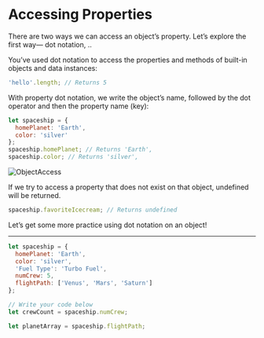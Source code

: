 # Accessing Properties

There are two ways we can access an object’s property. Let’s explore the first way— dot notation, ..

You’ve used dot notation to access the properties and methods of built-in objects and data instances:

```js
'hello'.length; // Returns 5
```

With property dot notation, we write the object’s name, followed by the dot operator and then the property name (key):

```js
let spaceship = {
  homePlanet: 'Earth',
  color: 'silver'
};
spaceship.homePlanet; // Returns 'Earth',
spaceship.color; // Returns 'silver',
```

![ObjectAccess][objectaccess]

[objectaccess]:https://content.codecademy.com/courses/learn-javascript-objects/object%20dot%20notation.svg

If we try to access a property that does not exist on that object, undefined will be returned.

```js
spaceship.favoriteIcecream; // Returns undefined
```
Let’s get some more practice using dot notation on an object!

***

```js
let spaceship = {
  homePlanet: 'Earth',
  color: 'silver',
  'Fuel Type': 'Turbo Fuel',
  numCrew: 5,
  flightPath: ['Venus', 'Mars', 'Saturn']
};

// Write your code below
let crewCount = spaceship.numCrew;

let planetArray = spaceship.flightPath;
```
